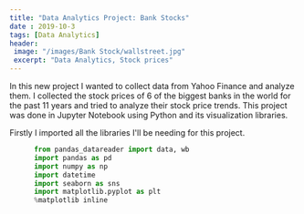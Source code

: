```yaml
---
title: "Data Analytics Project: Bank Stocks"
date : 2019-10-3
tags: [Data Analytics]
header:
 image: "/images/Bank Stock/wallstreet.jpg"
 excerpt: "Data Analytics, Stock prices"
---
```

In this new project I wanted to collect data from Yahoo Finance and analyze them. I collected the stock prices of 6 of the biggest banks in the world for the past 11 years and tried to analyze their stock price trends.
This project was done in Jupyter Notebook using Python and its visualization libraries.

Firstly I imported all the libraries I'll be needing for this project.

``` python
      from pandas_datareader import data, wb
      import pandas as pd
      import numpy as np
      import datetime
      import seaborn as sns
      import matplotlib.pyplot as plt
      %matplotlib inline
```
